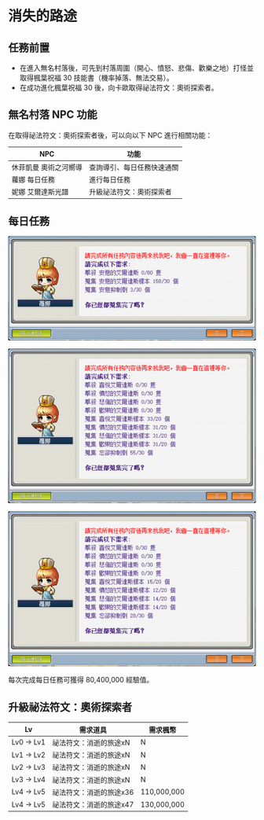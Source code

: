 # 消失的路途

## 任務前置

- 在進入無名村落後，可先到村落周圍（開心、憤怒、悲傷、歡樂之地）打怪並取得楓葉祝福 30 技能書（機率掉落、無法交易）。
- 在成功進化楓葉祝福 30 後，向卡歐取得祕法符文：奧術探索者。

## 無名村落 NPC 功能

在取得祕法符文：奧術探索者後，可以向以下 NPC 進行相關功能：

| **NPC**            | **功能**                |
|--------------------|------------------------|
| 休菲凱曼 奧術之河嚮導 | 查詢導引、每日任務快速通關 |
| 蘿娜 每日任務        | 進行每日任務             |
| 妮娜 艾爾達斯光譜    | 升級祕法符文：奧術探索者   |

## 每日任務

![每日任務/1](每日任務/1.png)

![每日任務/2](每日任務/2.png)

![每日任務/3](每日任務/3.png)

每次完成每日任務可獲得 80,400,000 經驗值。

## 升級祕法符文：奧術探索者

| **Lv**     | **需求道具**          | **需求楓幣** |
|------------|----------------------|-------------|
| Lv0 -> Lv1 | 祕法符文：消逝的旅途xN  | N           |
| Lv1 -> Lv2 | 祕法符文：消逝的旅途xN  | N           |
| Lv2 -> Lv3 | 祕法符文：消逝的旅途xN  | N           |
| Lv3 -> Lv4 | 祕法符文：消逝的旅途xN  | N           |
| Lv4 -> Lv5 | 祕法符文：消逝的旅途x36 | 110,000,000 |
| Lv4 -> Lv5 | 祕法符文：消逝的旅途x47 | 130,000,000 |
